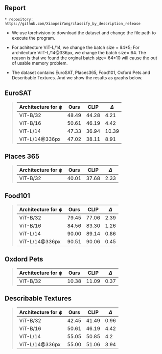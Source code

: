 
## Report
    * repository: https://github.com/XiaopeiYang/classify_by_description_release

   * We use torchvision to download the dataset and change the file path to execute the program.

   * For achitecture ViT-L/14, we change the batch size = 64\*5; For architecture ViIT-L/14@336px, we change the batch size= 64. The reason is that we found the orginal batch size= 64\*10 will cause the out of usable memory problem.

   * The dataset contains EuroSAT, Places365, Food101, Oxford Pets and Describable Textures. And we show the results as graphs below. 






## EuroSAT
>|Architecture for $\phi$   | Ours | CLIP | $\Delta$ |
>|-----------------------|------|--------|--------|
>| ViT-B/32              | 48.49 | 44.28 | 4.21   |
>| ViT-B/16              | 50.61 | 46.19 | 4.42   |
>| ViT-L/14              | 47.33 | 36.94 | 10.39 |
>| ViT-L/14@336px        | 47.02 | 38.11 | 8.91 |


## Places 365
>|Architecture for $\phi$   | Ours | CLIP | $\Delta$ |
>|-----------------------|------|--------|--------|
>| ViT-B/32              | 40.01 | 37.68 | 2.33   |






## Food101

>|Architecture for $\phi$   | Ours | CLIP | $\Delta$ |
>|-----------------------|------|--------|--------|
>| ViT-B/32              | 79.45 | 77.06 | 2.39   |
>| ViT-B/16              | 84.56 | 83.30 | 1.26   |
>| ViT-L/14              | 90.00 | 89.14 | 0.86   |
>| ViT-L/14@336px        | 90.51 | 90.06 | 0.45 |


## Oxdord Pets
>|Architecture for $\phi$   | Ours | CLIP | $\Delta$ |
>|-----------------------|------|--------|--------|
>| ViT-B/32              | 10.38 | 11.09 | 0.37   |



## Describable Textures

>|Architecture for $\phi$   | Ours | CLIP | $\Delta$ |
>|-----------------------|------|--------|--------|
>| ViT-B/32              | 42.45 | 41.49 | 0.96   |
>| ViT-B/16              | 50.61 | 46.19 | 4.42   |
>| ViT-L/14              | 55.05 | 50.85 | 4.2    |
>| ViT-L/14@336px        | 55.00 | 51.06 | 3.94   |
